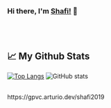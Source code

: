 ### Hi there, I'm [Shafi!](https://www.shafimasoumi.com) 👋

<br/>
<br/>


## 📈 My Github Stats
[![Top Langs](https://github-readme-stats.vercel.app/api/top-langs/?username=shafi2019)](https://github.com/shafi2019/github-readme-stats) ![GitHub stats](https://github-readme-stats.vercel.app/api?username=shafi2019&show_icons=true)  

<br/>
https://gpvc.arturio.dev/shafi2019
<br/>
